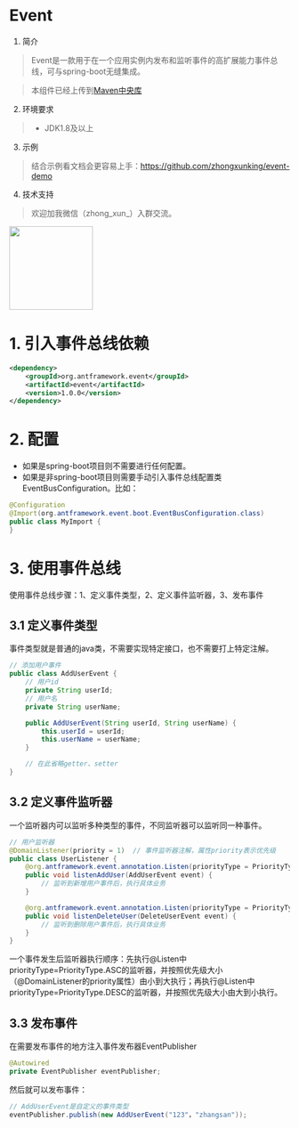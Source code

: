 # Event

1. 简介
> Event是一款用于在一个应用实例内发布和监听事件的高扩展能力事件总线，可与spring-boot无缝集成。

> 本组件已经上传到[Maven中央库](https://search.maven.org/search?q=g:org.antframework.event%20AND%20a:event)

2. 环境要求
> * JDK1.8及以上

3. 示例
> 结合示例看文档会更容易上手：https://github.com/zhongxunking/event-demo

4. 技术支持
> 欢迎加我微信（zhong_xun_）入群交流。<br/>
<img src="https://note.youdao.com/yws/api/personal/file/WEB6b849e698db2a635b43eba5bc949ce1c?method=download&shareKey=27623320b5ca82cbf768b61130c81de0" width=150 />

# 1. 引入事件总线依赖
```xml
<dependency>
    <groupId>org.antframework.event</groupId>
    <artifactId>event</artifactId>
    <version>1.0.0</version>
</dependency>
```

# 2. 配置
* 如果是spring-boot项目则不需要进行任何配置。
* 如果是非spring-boot项目则需要手动引入事件总线配置类EventBusConfiguration。比如：
```java
@Configuration
@Import(org.antframework.event.boot.EventBusConfiguration.class)
public class MyImport {
}
```

# 3. 使用事件总线
使用事件总线步骤：1、定义事件类型，2、定义事件监听器，3、发布事件
## 3.1 定义事件类型
事件类型就是普通的java类，不需要实现特定接口，也不需要打上特定注解。
```java
// 添加用户事件
public class AddUserEvent {
    // 用户id
    private String userId;
    // 用户名
    private String userName;

    public AddUserEvent(String userId, String userName) {
        this.userId = userId;
        this.userName = userName;
    }

    // 在此省略getter、setter
}
```

## 3.2 定义事件监听器
一个监听器内可以监听多种类型的事件，不同监听器可以监听同一种事件。
```java
// 用户监听器
@DomainListener(priority = 1)  // 事件监听器注解，属性priority表示优先级
public class UserListener {
    @org.antframework.event.annotation.Listen(priorityType = PriorityType.ASC) // 监听注解（priority值越小优先级越高）
    public void listenAddUser(AddUserEvent event) {
        // 监听到新增用户事件后，执行具体业务
    }

    @org.antframework.event.annotation.Listen(priorityType = PriorityType.DESC) // 监听注解（priority值越大优先级越高）
    public void listenDeleteUser(DeleteUserEvent event) {
        // 监听到删除用户事件后，执行具体业务
    }
}
```
一个事件发生后监听器执行顺序：先执行@Listen中priorityType=PriorityType.ASC的监听器，并按照优先级大小（@DomainListener的priority属性）由小到大执行；再执行@Listen中priorityType=PriorityType.DESC的监听器，并按照优先级大小由大到小执行。

## 3.3 发布事件
在需要发布事件的地方注入事件发布器EventPublisher
```java
@Autowired
private EventPublisher eventPublisher;
```
然后就可以发布事件：
```java
// AddUserEvent是自定义的事件类型
eventPublisher.publish(new AddUserEvent("123"，"zhangsan"));
```
